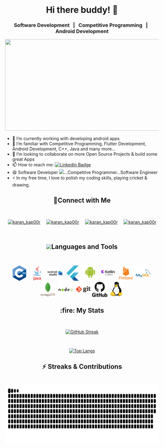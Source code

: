 <h1 align="center">Hi there buddy! 👋</h1>
<h3 align="center">Software Development &nbsp | &nbsp Competitive Programming &nbsp | &nbsp Android Development</h3>

<div align="center">
  <img src="https://media.giphy.com/media/dWesBcTLavkZuG35MI/giphy.gif" width="600" height="300"/>
</div>

- 🔭 I’m currently working with developing android apps
- 🌱 I’m familiar with Competitive Programming, Flutter Development, Android Development, C++, Java and many more...
- 👯 I’m looking to collaborate on more Open Source Projects & build some great Apps
- 📫 How to reach me: [![Linkedin Badge](https://img.shields.io/badge/-kakbar-blue?style=flat&logo=Linkedin&logoColor=white)](https://www.linkedin.com/in/karan-kapoor-686630210/)
- 😄 Software Developer <img src="https://media.giphy.com/media/WUlplcMpOCEmTGBtBW/giphy.gif" width="30">...Competitve Programmer...Software Engineer
- ⚡ In my free time, I love to polish my coding skills, playing cricket & drawing.

<h2 align="center">🔭Connect with Me</h2>
<br>
<p align="center">
<a href="https://www.linkedin.com/in/karan-kapoor-686630210/" target="blank"><img align="center" src="https://raw.githubusercontent.com/rahuldkjain/github-profile-readme-generator/master/src/images/icons/Social/linked-in-alt.svg" alt="karan_kap00r" height="30" width="40" /></a>
&nbsp &nbsp
<a href="https://www.instagram.com/0__ka_r_an__0/" target="blank"><img align="center" src="https://raw.githubusercontent.com/rahuldkjain/github-profile-readme-generator/master/src/images/icons/Social/instagram.svg" alt="karan_kap00r" height="30" width="40" /></a>
&nbsp &nbsp
<a href="https://auth.geeksforgeeks.org/user/karan_kap00r/practice" target="blank"><img align="center" src="https://raw.githubusercontent.com/rahuldkjain/github-profile-readme-generator/master/src/images/icons/Social/geeks-for-geeks.svg" alt="karan_kap00r" height="30" width="40" /></a>
&nbsp &nbsp
<a href="https://www.codechef.com/users/karan_kap00r2" target="blank"><img align="center" src="https://cdn.jsdelivr.net/npm/simple-icons@3.1.0/icons/codechef.svg" alt="karan_kap00r" height="30" width="40" /></a>
</p>
<br>

<h2 align="center"><img src="https://media.giphy.com/media/WUlplcMpOCEmTGBtBW/giphy.gif" width="30">Languages and Tools</h2>
<br>

<div>
<p align="center"> 
  <img src="https://github.com/devicons/devicon/blob/master/icons/cplusplus/cplusplus-original.svg" title="C++" alt="C++" width="50" height="50"/>&nbsp;
  <img src="https://github.com/devicons/devicon/blob/master/icons/java/java-original-wordmark.svg" title="Java" alt="Java" width="50" height="50"/>&nbsp;
  <img src="https://github.com/devicons/devicon/blob/master/icons/androidstudio/androidstudio-original-wordmark.svg" title="AndroidStudio" alt="AndroidStudio" width="50" height="50"/>&nbsp;
  <img src="https://github.com/devicons/devicon/blob/master/icons/flutter/flutter-original.svg" title="Flutter" alt="Flutter" width="50" height="50"/>&nbsp;
   <img src="https://github.com/devicons/devicon/blob/master/icons/android/android-original-wordmark.svg" title="Android" alt="Android" width="50" height="50"/>&nbsp;
  <img src="https://github.com/devicons/devicon/blob/master/icons/kotlin/kotlin-original-wordmark.svg" title="Kotlin" alt="Kotlin" width="50" height="50"/>&nbsp;
  <img src="https://github.com/devicons/devicon/blob/master/icons/firebase/firebase-plain-wordmark.svg" title="Firebase" alt="Firebase" width="50" height="50"/>&nbsp;
  <img src="https://github.com/devicons/devicon/blob/master/icons/mysql/mysql-original-wordmark.svg" title="MySQL"  alt="MySQL" width="50" height="50"/>&nbsp;
  <img src="https://github.com/devicons/devicon/blob/master/icons/mongodb/mongodb-original-wordmark.svg" title="MongoDB"  alt="MongoDB" width="50" height="50"/>&nbsp;
  <img src="https://github.com/devicons/devicon/blob/master/icons/nodejs/nodejs-original-wordmark.svg" title="NodeJS" alt="NodeJS" width="50" height="50"/>&nbsp;
  <img src="https://github.com/devicons/devicon/blob/master/icons/git/git-original-wordmark.svg" title="Git" **alt="Git" width="50" height="50"/>
  <img src="https://github.com/devicons/devicon/blob/master/icons/github/github-original-wordmark.svg" title="GitHub" **alt="GitHub" width="50" height="50"/>
  <img src="https://github.com/devicons/devicon/blob/master/icons/linux/linux-original.svg" title="Linux" **alt="Linux" width="50" height="50"/>
</p>
</div>

<h2 align="center">:fire: My Stats</h2>
<br>

<div align="center">

[![GitHub Streak](http://github-readme-streak-stats.herokuapp.com?user=karan-kap00r&theme=dark&background=000000)](https://git.io/streak-stats)

</div>

<br>

<div align="center">

[![Top Langs](https://github-readme-stats.vercel.app/api/top-langs/?username=karan-kap00r&layout=compact&theme=vision-friendly-dark)](https://github.com/anuraghazra/github-readme-stats)

</div>

<h2 align="center">⚡ Streaks & Contributions</h2>
<br>
<div align="center">
<img src="https://github.com/karan-kap00r/karan-kap00r/blob/output/github-contribution-grid-snake-dark.svg" title="Contributions" alt="Contributions" width="900" height="200"/>&nbsp;
</div>
<br>
